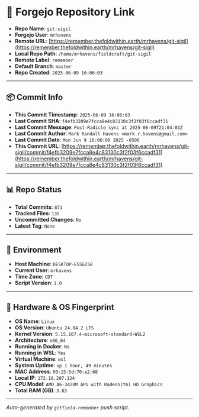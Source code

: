 # 🔗 Forgejo Repository Link

- **Repo Name**: `git-sigil`
- **Forgejo User**: `mrhavens`
- **Remote URL**: [https://remember.thefoldwithin.earth/mrhavens/git-sigil](https://remember.thefoldwithin.earth/mrhavens/git-sigil)
- **Local Repo Path**: `/home/mrhavens/fieldcraft/git-sigil`
- **Remote Label**: `remember`
- **Default Branch**: `master`
- **Repo Created**: `2025-06-09 16:06:03`

---

## 📦 Commit Info

- **This Commit Timestamp**: `2025-06-09 16:06:03`
- **Last Commit SHA**: `f4efb3209e7fcca8e4c83130c3f2f03f6ccadf31`
- **Last Commit Message**: `Post-Radicle sync at 2025-06-09T21:04:01Z`
- **Last Commit Author**: `Mark Randall Havens <mark.r.havens@gmail.com>`
- **Last Commit Date**: `Mon Jun 9 16:06:00 2025 -0500`
- **This Commit URL**: [https://remember.thefoldwithin.earth/mrhavens/git-sigil/commit/f4efb3209e7fcca8e4c83130c3f2f03f6ccadf31](https://remember.thefoldwithin.earth/mrhavens/git-sigil/commit/f4efb3209e7fcca8e4c83130c3f2f03f6ccadf31)

---

## 📊 Repo Status

- **Total Commits**: `871`
- **Tracked Files**: `135`
- **Uncommitted Changes**: `No`
- **Latest Tag**: `None`

---

## 🧭 Environment

- **Host Machine**: `DESKTOP-E5SGI58`
- **Current User**: `mrhavens`
- **Time Zone**: `CDT`
- **Script Version**: `1.0`

---

## 🧬 Hardware & OS Fingerprint

- **OS Name**: `Linux`
- **OS Version**: `Ubuntu 24.04.2 LTS`
- **Kernel Version**: `5.15.167.4-microsoft-standard-WSL2`
- **Architecture**: `x86_64`
- **Running in Docker**: `No`
- **Running in WSL**: `Yes`
- **Virtual Machine**: `wsl`
- **System Uptime**: `up 1 hour, 49 minutes`
- **MAC Address**: `00:15:5d:70:e2:68`
- **Local IP**: `172.18.207.124`
- **CPU Model**: `AMD A6-3420M APU with Radeon(tm) HD Graphics`
- **Total RAM (GB)**: `3.63`

---

_Auto-generated by `gitfield-remember` push script._
